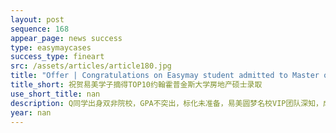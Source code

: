```yaml
---
layout: post
sequence: 168
appear_page: news success
type: easymaycases
success_type: fineart
src: /assets/articles/article180.jpg
title: "Offer | Congratulations on Easymay student admitted to Master of Science in Real Estate and Infrastructure at Johns Hopkins University"
title_short: 祝贺易美学子摘得TOP10约翰霍普金斯大学房地产硕士录取
use_short_title: nan
description: Q同学出身双非院校，GPA不突出，标化未准备，易美圆梦名校VIP团队深知，成功无法轻易复制。为此，易美特邀前约翰霍普金斯大学资深招生官斯凯丽女士一起为Q同学匹配了线下科研项目——房地产市场的经济学。该项目致力于如何理论化和系统化房地产经济运行过程，以揭示和反映房地产经济运行规律。Q同学在项目中不但可以结合自己所学经济学常识和两年工作经验，而且拓展了房地产相关理论，包括房价基本理论、特征价格理论和收益模型理论。
year: nan
---
```


